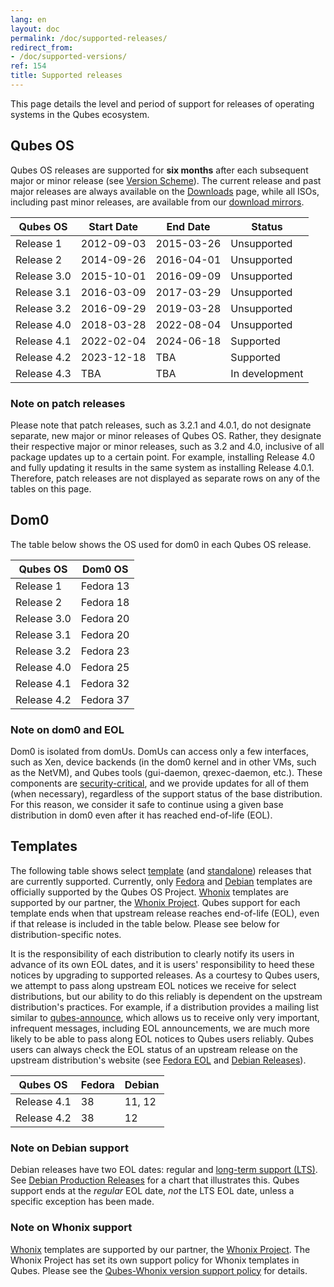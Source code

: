 ```yaml
---
lang: en
layout: doc
permalink: /doc/supported-releases/
redirect_from:
- /doc/supported-versions/
ref: 154
title: Supported releases
---
```


This page details the level and period of support for releases of operating systems in the Qubes ecosystem.

## Qubes OS

Qubes OS releases are supported for **six months** after each subsequent major or minor release (see [Version Scheme](/doc/version-scheme/)). The current release and past major releases are always available on the [Downloads](/downloads/) page, while all ISOs, including past minor releases, are available from our [download mirrors](/downloads/#mirrors).

| Qubes OS    | Start Date | End Date   | Status         |
| ----------- | ---------- | ---------- | -------------- |
| Release 1   | 2012-09-03 | 2015-03-26 | Unsupported    |
| Release 2   | 2014-09-26 | 2016-04-01 | Unsupported    |
| Release 3.0 | 2015-10-01 | 2016-09-09 | Unsupported    |
| Release 3.1 | 2016-03-09 | 2017-03-29 | Unsupported    |
| Release 3.2 | 2016-09-29 | 2019-03-28 | Unsupported    |
| Release 4.0 | 2018-03-28 | 2022-08-04 | Unsupported    |
| Release 4.1 | 2022-02-04 | 2024-06-18 | Supported      |
| Release 4.2 | 2023-12-18 | TBA        | Supported      |
| Release 4.3 | TBA        | TBA        | In development |

### Note on patch releases

Please note that patch releases, such as 3.2.1 and 4.0.1, do not designate separate, new major or minor releases of Qubes OS. Rather, they designate their respective major or minor releases, such as 3.2 and 4.0, inclusive of all package updates up to a certain point. For example, installing Release 4.0 and fully updating it results in the same system as installing Release 4.0.1. Therefore, patch releases are not displayed as separate rows on any of the tables on this page.

## Dom0

The table below shows the OS used for dom0 in each Qubes OS release.

| Qubes OS    | Dom0 OS   |
| ----------- | --------- |
| Release 1   | Fedora 13 |
| Release 2   | Fedora 18 |
| Release 3.0 | Fedora 20 |
| Release 3.1 | Fedora 20 |
| Release 3.2 | Fedora 23 |
| Release 4.0 | Fedora 25 |
| Release 4.1 | Fedora 32 |
| Release 4.2 | Fedora 37 |

### Note on dom0 and EOL

Dom0 is isolated from domUs. DomUs can access only a few interfaces, such as Xen, device backends (in the dom0 kernel and in other VMs, such as the NetVM), and Qubes tools (gui-daemon, qrexec-daemon, etc.). These components are [security-critical](/doc/security-critical-code/), and we provide updates for all of them (when necessary), regardless of the support status of the base distribution. For this reason, we consider it safe to continue using a given base distribution in dom0 even after it has reached end-of-life (EOL).

## Templates

The following table shows select [template](/doc/templates/) (and [standalone](/doc/standalones-and-hvms/)) releases that are currently supported. Currently, only [Fedora](/doc/templates/fedora/) and [Debian](/doc/templates/debian/) templates are officially supported by the Qubes OS Project. [Whonix](https://www.whonix.org/wiki/Qubes) templates are supported by our partner, the [Whonix Project](https://www.whonix.org/). Qubes support for each template ends when that upstream release reaches end-of-life (EOL), even if that release is included in the table below. Please see below for distribution-specific notes.

It is the responsibility of each distribution to clearly notify its users in advance of its own EOL dates, and it is users' responsibility to heed these notices by upgrading to supported releases. As a courtesy to Qubes users, we attempt to pass along upstream EOL notices we receive for select distributions, but our ability to do this reliably is dependent on the upstream distribution's practices. For example, if a distribution provides a mailing list similar to [qubes-announce](/support/#qubes-announce), which allows us to receive only very important, infrequent messages, including EOL announcements, we are much more likely to be able to pass along EOL notices to Qubes users reliably. Qubes users can always check the EOL status of an upstream release on the upstream distribution's website (see [Fedora EOL](https://fedoraproject.org/wiki/End_of_life) and [Debian Releases](https://wiki.debian.org/DebianReleases)).

| Qubes OS    | Fedora | Debian |
| ----------- | ------ | ------ |
| Release 4.1 | 38     | 11, 12 |
| Release 4.2 | 38     | 12     |

### Note on Debian support

Debian releases have two EOL dates: regular and [long-term support (LTS)](https://wiki.debian.org/LTS). See [Debian Production Releases](https://wiki.debian.org/DebianReleases#Production_Releases) for a chart that illustrates this. Qubes support ends at the *regular* EOL date, *not* the LTS EOL date, unless a specific exception has been made.

### Note on Whonix support

[Whonix](https://www.whonix.org/wiki/Qubes) templates are supported by our partner, the [Whonix Project](https://www.whonix.org/). The Whonix Project has set its own support policy for Whonix templates in Qubes. Please see the [Qubes-Whonix version support policy](https://www.whonix.org/wiki/About#Qubes_Hosts) for details.
